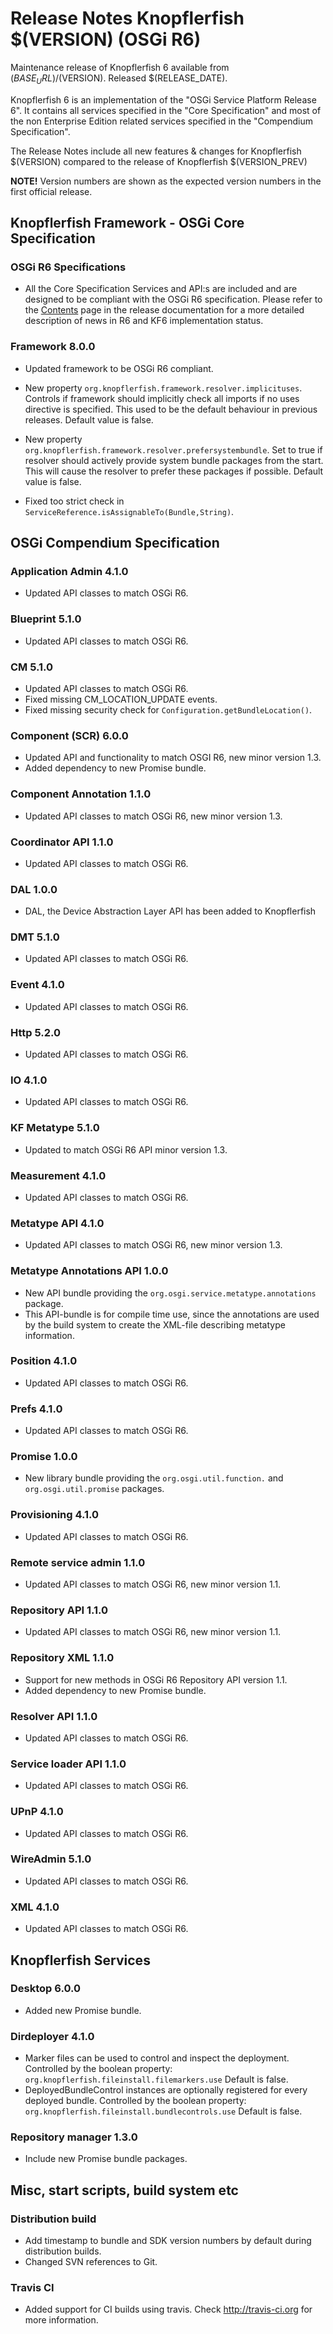 Release Notes Knopflerfish $(VERSION) (OSGi R6)
======================================================================

Maintenance release of Knopflerfish 6 available from
$(BASE_URL)/$(VERSION). Released $(RELEASE_DATE).

Knopflerfish 6 is an implementation of the "OSGi Service Platform
Release 6". It contains all services specified in the "Core
Specification" and most of the non Enterprise Edition related
services specified in the "Compendium Specification".

The Release Notes include all new features & changes for
Knopflerfish $(VERSION) compared to the release of Knopflerfish
$(VERSION_PREV)

<b>NOTE!</b> Version numbers are shown as the expected version numbers
in the first official release.

Knopflerfish Framework - OSGi Core Specification
----------------------------------------------------------------------

### OSGi R6 Specifications
*  All the Core Specification Services and API:s are included and are
   designed to be compliant with the OSGi R6 specification.
   Please refer to the <a href="components.html">Contents</a> page in the
   release documentation for a more detailed description of news in R6
   and KF6 implementation status.

### Framework 8.0.0

* Updated framework to be OSGi R6 compliant.

* New property <code>org.knopflerfish.framework.resolver.implicituses</code>.
  Controls if framework should implicitly check all imports if no uses directive is
  specified. This used to be the default behaviour in previous releases.
  Default value is false.

* New property <code>org.knopflerfish.framework.resolver.prefersystembundle</code>.
  Set to true if resolver should actively provide system bundle packages
  from the start. This will cause the resolver to prefer these packages
  if possible. Default value is false.

* Fixed too strict check in <code>ServiceReference.isAssignableTo(Bundle,String)</code>.


OSGi Compendium Specification
----------------------------------------------------------------------

### Application Admin 4.1.0
*   Updated API classes to match OSGi R6.

### Blueprint 5.1.0
*   Updated API classes to match OSGi R6. 

### CM 5.1.0
*   Updated API classes to match OSGi R6. 
*   Fixed missing CM_LOCATION_UPDATE events.
*   Fixed missing security check for <code>Configuration.getBundleLocation()</code>.

### Component (SCR) 6.0.0
*   Updated API and functionality to match OSGI R6, new minor version 1.3.
*   Added dependency to new Promise bundle.

### Component Annotation 1.1.0
*   Updated API classes to match OSGi R6, new minor version 1.3.

### Coordinator API 1.1.0
*   Updated API classes to match OSGi R6. 

### DAL 1.0.0
*   DAL, the Device Abstraction Layer API has been added to Knopflerfish

### DMT 5.1.0
*   Updated API classes to match OSGi R6. 

### Event 4.1.0
*   Updated API classes to match OSGi R6. 

### Http 5.2.0
*   Updated API classes to match OSGi R6. 

### IO 4.1.0
*   Updated API classes to match OSGi R6. 

### KF Metatype 5.1.0
*   Updated to match OSGi R6 API minor version 1.3.

### Measurement 4.1.0
*   Updated API classes to match OSGi R6. 

### Metatype API 4.1.0
*   Updated API classes to match OSGi R6, new minor version 1.3.

### Metatype Annotations API 1.0.0
*   New API bundle providing the
    <code>org.osgi.service.metatype.annotations</code> package.
*   This API-bundle is for compile time use, since the annotations
    are used by the build system to create the XML-file describing
    metatype information.

### Position 4.1.0
*   Updated API classes to match OSGi R6.

### Prefs 4.1.0
*   Updated API classes to match OSGi R6.

### Promise 1.0.0
*   New library bundle providing the
    <code>org.osgi.util.function.</code> and
    <code>org.osgi.util.promise</code> packages.

### Provisioning 4.1.0
*   Updated API classes to match OSGi R6.

### Remote service admin 1.1.0
*   Updated API classes to match OSGi R6, new minor version 1.1.

### Repository API 1.1.0
*   Updated API classes to match OSGi R6, new minor version 1.1.

### Repository XML 1.1.0
*   Support for new methods in OSGi R6 Repository API version 1.1.
*   Added dependency to new Promise bundle.

### Resolver API 1.1.0
*   Updated API classes to match OSGi R6.

### Service loader API 1.1.0
*   Updated API classes to match OSGi R6.

### UPnP 4.1.0
*   Updated API classes to match OSGi R6.

### WireAdmin 5.1.0
*   Updated API classes to match OSGi R6.

### XML 4.1.0
*   Updated API classes to match OSGi R6.


Knopflerfish Services
----------------------------------------------------------------------

### Desktop 6.0.0
*   Added new Promise bundle.

### Dirdeployer 4.1.0
*   Marker files can be used to control and inspect the deployment.
    Controlled by the boolean property: <code>org.knopflerfish.fileinstall.filemarkers.use</code>
    Default is false.
*   DeployedBundleControl instances are optionally registered
    for every deployed bundle. Controlled by the boolean property:
    <code>org.knopflerfish.fileinstall.bundlecontrols.use</code>
    Default is false.
    
### Repository manager 1.3.0
*   Include new Promise bundle packages.


Misc, start scripts, build system etc 
----------------------------------------------------------------------

### Distribution build
 *  Add timestamp to bundle and SDK version numbers by default
    during distribution builds.
 *  Changed SVN references to Git.

### Travis CI
 *  Added support for CI builds using travis. Check
    <a href="http://travis-ci.org">http://travis-ci.org</a>
    for more information.

